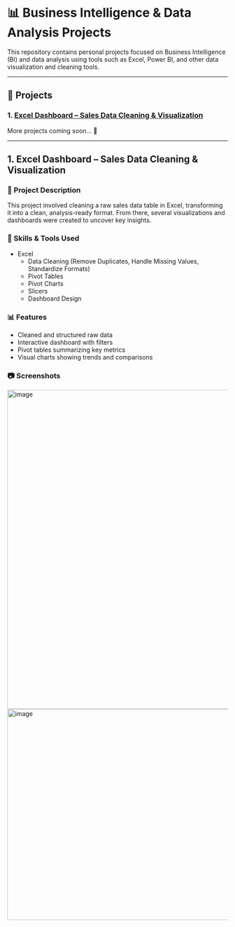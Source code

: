 # 📊 Business Intelligence & Data Analysis Projects

This repository contains personal projects focused on Business Intelligence (BI) and data analysis using tools such as Excel, Power BI, and other data visualization and cleaning tools.

---

## 📁 Projects

### 1. [Excel Dashboard – Sales Data Cleaning & Visualization](#excel-dashboard--sales-data-cleaning--visualization)
More projects coming soon... 🚧

---

## 1. Excel Dashboard – Sales Data Cleaning & Visualization

### 📝 Project Description

This project involved cleaning a raw sales data table in Excel, transforming it into a clean, analysis-ready format. From there, several visualizations and dashboards were created to uncover key insights.

### 🧠 Skills & Tools Used

- Excel
  - Data Cleaning (Remove Duplicates, Handle Missing Values, Standardize Formats)
  - Pivot Tables
  - Pivot Charts
  - Slicers
  - Dashboard Design

### 📊 Features

- Cleaned and structured raw data
- Interactive dashboard with filters
- Pivot tables summarizing key metrics
- Visual charts showing trends and comparisons

### 📷 Screenshots

<img width="989" height="729" alt="image" src="https://github.com/user-attachments/assets/f3e99f36-3a3c-4e02-aedc-8229ebd79512" />
<img width="1619" height="482" alt="image" src="https://github.com/user-attachments/assets/18ef9f9f-15d2-420e-bfb0-6329e97d5aa1" />

